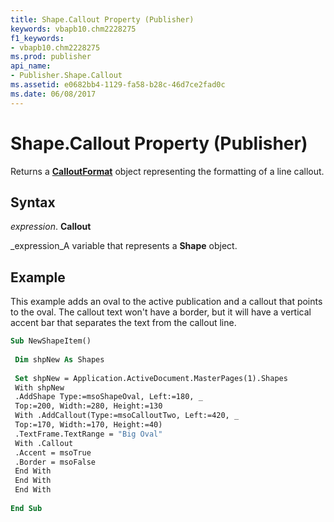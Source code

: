 ```yaml
---
title: Shape.Callout Property (Publisher)
keywords: vbapb10.chm2228275
f1_keywords:
- vbapb10.chm2228275
ms.prod: publisher
api_name:
- Publisher.Shape.Callout
ms.assetid: e0682bb4-1129-fa58-b28c-46d7ce2fad0c
ms.date: 06/08/2017
---
```



# Shape.Callout Property (Publisher)

Returns a  **[CalloutFormat](Publisher.CalloutFormat.md)** object representing the formatting of a line callout.


## Syntax

 _expression_. **Callout**

 _expression_A variable that represents a  **Shape** object.


## Example

This example adds an oval to the active publication and a callout that points to the oval. The callout text won't have a border, but it will have a vertical accent bar that separates the text from the callout line.


```vb
Sub NewShapeItem() 
 
 Dim shpNew As Shapes 
 
 Set shpNew = Application.ActiveDocument.MasterPages(1).Shapes 
 With shpNew 
 .AddShape Type:=msoShapeOval, Left:=180, _ 
 Top:=200, Width:=280, Height:=130 
 With .AddCallout(Type:=msoCalloutTwo, Left:=420, _ 
 Top:=170, Width:=170, Height:=40) 
 .TextFrame.TextRange = "Big Oval" 
 With .Callout 
 .Accent = msoTrue 
 .Border = msoFalse 
 End With 
 End With 
 End With 
 
End Sub
```


